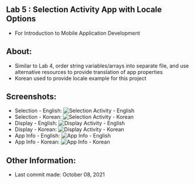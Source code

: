 ## Lab 5 : Selection Activity App with Locale Options
* For Introduction to Mobile Application Development

## About:
* Similar to Lab 4, order string variables/arrays into separate file, and use alternative resources to provide translation of app properties
* Korean used to provide locale example for this project

## Screenshots:
* Selection - English: ![Selection Activity - English](selection-eng.png)
* Selection - Korean: ![Selection Activity - Korean](selection-kor.png)
* Display - English: ![Display Activity - English](display-eng.png)
* Display - Korean: ![Display Activity - Korean](display-kor.png)
* App Info - English: ![App Info - English](appinfo-eng.png)
* App Info - Korean: ![App Info - Korean](appinfo-kor.png)

## Other Information:
* Last commit made: October 08, 2021